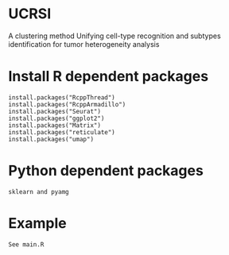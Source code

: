 # UCRSI
A clustering method Unifying cell-type recognition and subtypes identification for tumor heterogeneity analysis

# Install R dependent packages
    install.packages("RcppThread")
    install.packages("RcppArmadillo")
    install.packages("Seurat")
    install.packages("ggplot2")
    install.packages("Matrix")
    install.packages("reticulate")
    install.packages("umap")
    
# Python dependent packages
    sklearn and pyamg

# Example
    See main.R
